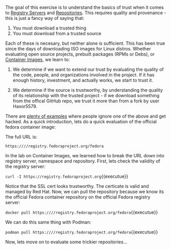 The goal of this exercise is to understand the basics of trust when it comes to [Registry Servers](https://developers.redhat.com/blog/2018/02/22/container-terminology-practical-introduction/#h.4cxnedx7tmvq) and [Repositories](https://developers.redhat.com/blog/2018/02/22/container-terminology-practical-introduction/#h.20722ydfjdj8). This requires quality and provenance - this is just a fancy way of saying that:

1. You must download a trusted thing
2. You must download from a trusted source

Each of these is necesary, but neither alone is sufficient. This has been true since the days of downloading ISO images for Linux distros. Whether evaluating open source projects, prebuilt packages (RPMs or Debs), or [Container Images](https://developers.redhat.com/blog/2018/02/22/container-terminology-practical-introduction/#h.dqlu6589ootw), we learn to:

1. We determine if we want to extend our trust by evaluating the quality of the code, people, and organizations involved in the project. If it has enough history, investment, and actually works, we start to trust it.

2. We determine if the source is trustworthy, by understanding the quality of its relationship with the trusted project - if we download something from the offical GitHub repo, we trust it more than from a fork by user Haxor5579.

There are [plenty of examples](https://www.infoworld.com/article/3289790/application-security/deep-container-inspection-what-the-docker-hub-minor-virus-and-xcodeghost-breach-can-teach-about-con.html) where people ignore one of the above and get hacked. As a quick introduction, lets do a quick evaluation of the official fedora container image:

The full URL is:

``https:////registry.fedoraproject.org/fedora``

In the lab on Container Images, we learned how to break the URL down into registry server, namespace and repository. First, lets check the validity of the registry server:

``curl -I https://registry.fedoraproject.org``{{executue}}

Notice that the SSL cert looks trustworthy. The certicate is valid and managed by Red Hat. Now, we can pull the repository because we know its the official Fedora container repository on the official Fedora registry server:

``docker pull https:////registry.fedoraproject.org/fedora``{{executue}}

We can do this same thing with Podman:

``podman pull https:////registry.fedoraproject.org/fedora``{{executue}}

Now, lets move on to evaluate some trickier repositories...
